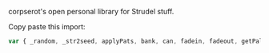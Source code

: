 corpserot's open personal library for Strudel stuff.

Copy paste this import:

<!-- IMPORT-GUIDE -->
```js
var { _random, _str2seed, applyPats, bank, can, fadein, fadeout, getPalette, getThemePalette, hurlin, hurlin2, inject, ipartrun, ipartrun2, iramp, iramp2, latch, looprng, looprng2, partrun, partrun2, punchcardSignal, ramp, ramp2, rng, rng2, rngseed, shush, time2seed } = await import('https://cdn.jsdelivr.net/gh/corpserot/strudel-libs/lib.min.mjs');
```